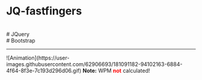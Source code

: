 ﻿# JQ-fastfingers
<br>
# JQuery
<br>
# Bootstrap
<hr>
![Animation](https://user-images.githubusercontent.com/62906693/181091182-94102163-6884-4f64-8f3e-7c193d296d06.gif)
<b>Note:</b> WPM <b style = "color:red">not</b> calculated!
